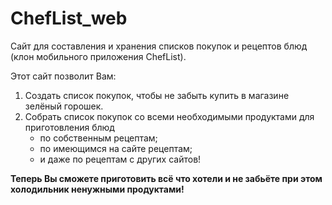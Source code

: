 # ChefList_web
Cайт для составления и хранения списков покупок и рецептов блюд (клон мобильного приложения ChefList).

Этот сайт позволит Вам:
1. Создать список покупок, чтобы не забыть купить в магазине зелёный горошек.
2. Собрать список покупок со всеми необходимыми продуктами для приготовления блюд
    * по собственным рецептам;
    * по имеющимся на сайте рецептам;
    * и даже по рецептам с других сайтов!

**Теперь Вы сможете приготовить всё что хотели и не забьёте при этом холодильник ненужными продуктами!**